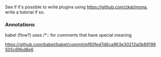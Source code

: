 
See if it's possible to write plugins using https://github.com/zkat/mona, write a tutorial if so.

### Annotations

babel (flow?) uses /\*:: for comments that have special meaning

https://github.com/babel/babel/commit/ef60fed7d6ca963e30212a0b89199505c69bd8e6
